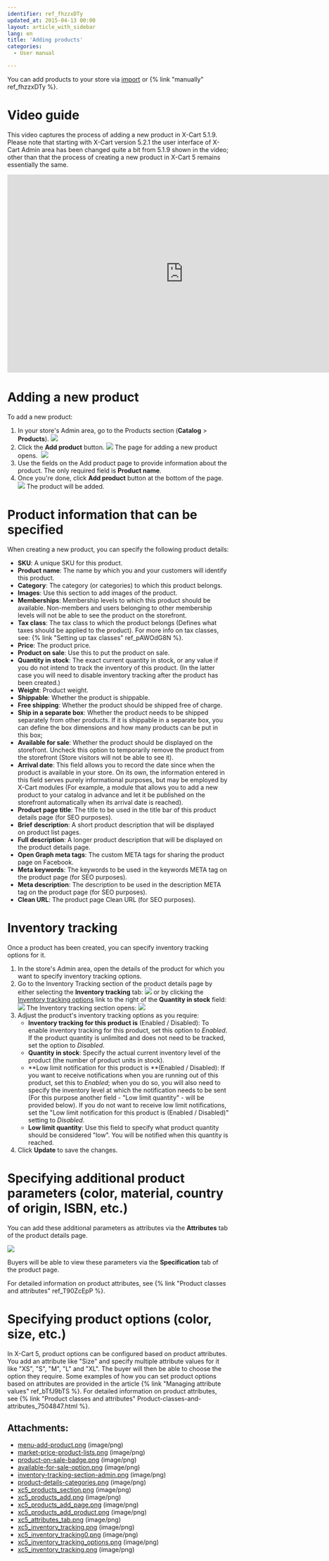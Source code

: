 ```yaml
---
identifier: ref_fhzzxDTy
updated_at: 2015-04-13 00:00
layout: article_with_sidebar
lang: en
title: 'Adding products'
categories:
  - User manual

---
```



You can add products to your store via [import](https://xcart.zendesk.com/entries/23396176-How-to-import-products-) or {% link "manually" ref_fhzzxDTy %}. 

# Video guide

This video captures the process of adding a new product in X-Cart 5.1.9\. Please note that starting with X-Cart version 5.2.1 the user interface of X-Cart Admin area has been changed quite a bit from 5.1.9 shown in the video; other than that the process of creating a new product in X-Cart 5 remains essentially the same.

<iframe class="youtube-player" type="text/html" style="width: 800px; height: 450px" src="http://www.youtube.com/embed/HKtI-iXFfr8" frameborder="0"></iframe>

# Adding a new product

To add a new product:

1.  In your store's Admin area, go to the Products section (**Catalog** > **Products**).
    ![]({{site.baseurl}}/attachments/6389859/8716836.png?effects=drop-shadow)
2.  Click the **Add product** button.
    ![]({{site.baseurl}}/attachments/6389859/8716837.png?effects=drop-shadow)
    The page for adding a new product opens. 
    ![]({{site.baseurl}}/attachments/6389859/8716838.png?effects=drop-shadow)
3.  Use the fields on the Add product page to provide information about the product. The only required field is **Product name**. 
4.  Once you're done, click **Add product** button at the bottom of the page. 
    ![]({{site.baseurl}}/attachments/6389859/8716867.png?effects=drop-shadow)
    The product will be added. 

# Product information that can be specified

When creating a new product, you can specify the following product details:

*   **SKU**: A unique SKU for this product.
*   **Product name**: The name by which you and your customers will identify this product.
*   **Category**: The category (or categories) to which this product belongs. 
*   **Images**: Use this section to add images of the product.
*   **Memberships**: Membership levels to which this product should be available. Non-members and users belonging to other membership levels will not be able to see the product on the storefront.
*   **Tax class**: The tax class to which the product belongs (Defines what taxes should be applied to the product). For more info on tax classes, see: {% link "Setting up tax classes" ref_pAWOdG8N %}.
*   **Price**: The product price.
*   **Product on sale**: Use this to put the product on sale.
*   **Quantity in stock**: The exact current quantity in stock, or any value if you do not intend to track the inventory of this product. (In the latter case you will need to disable inventory tracking after the product has been created.) 
*   **Weight**: Product weight.
*   **Shippable**: Whether the product is shippable.
*   **Free shipping**: Whether the product should be shipped free of charge.
*   **Ship in a separate box**: Whether the product needs to be shipped separately from other products. If it is shippable in a separate box, you can define the box dimensions and how many products can be put in this box;
*   **Available for sale**: Whether the product should be displayed on the storefront. Uncheck this option to temporarily remove the product from the storefront (Store visitors will not be able to see it).
*   **Arrival date**: This field allows you to record the date since when the product is available in your store. On its own, the information entered in this field serves purely informational purposes, but may be employed by X-Cart modules (For example, a module that allows you to add a new product to your catalog in advance and let it be published on the storefront automatically when its arrival date is reached).
*   **Product page title**: The title to be used in the title bar of this product details page (for SEO purposes). 
*   **Brief** **description**: A short product description that will be displayed on product list pages.
*   **Full description**: A longer product description that will be displayed on the product details page.
*   **Open Graph meta tags**: The custom META tags for sharing the product page on Facebook.
*   **Meta keywords**: The keywords to be used in the keywords META tag on the product page (for SEO purposes).
*   **Meta description**: The description to be used in the description META tag on the product page (for SEO purposes).
*   **Clean URL**: The product page Clean URL (for SEO purposes).

# Inventory tracking

Once a product has been created, you can specify inventory tracking options for it. 

1.  In the store's Admin area, open the details of the product for which you want to specify inventory tracking options.
2.  Go to the Inventory Tracking section of the product details page by either selecting the **Inventory tracking** tab:
    ![]({{site.baseurl}}/attachments/6389859/8716870.png?effects=drop-shadow)
    or by clicking the <u>Inventory tracking options</u> link to the right of the **Quantity in stock** field:
    ![]({{site.baseurl}}/attachments/6389859/8716871.png?effects=drop-shadow)
    The Inventory tracking section opens:
    ![]({{site.baseurl}}/attachments/6389859/8716869.png?effects=drop-shadow)
3.  Adjust the product's inventory tracking options as you require:
    *   **Inventory tracking for this product is** (Enabled / Disabled): To enable inventory tracking for this product, set this option to _Enabled_. If the product quantity is unlimited and does not need to be tracked, set the option to _Disabled_.
    *   **Quantity in stock**: Specify the actual current inventory level of the product (the number of product units in stock).
    *   **Low limit notification for this product is **(Enabled / Disabled): If you want to receive notifications when you are running out of this product, set this to _Enabled_; when you do so, you will also need to specify the inventory level at which the notification needs to be sent (For this purpose another field - "Low limit quantity" - will be provided below). If you do not want to receive low limit notifications, set the "Low limit notification for this product is (Enabled / Disabled)" setting to _Disabled_.
    *   **Low limit quantity**: Use this field to specify what product quantity should be considered "low". You will be notified when this quantity is reached.
4.  Click **Update** to save the changes.

# Specifying additional product parameters (color, material, country of origin, ISBN, etc.)

You can add these additional parameters as attributes via the **Attributes** tab of the product details page.

![]({{site.baseurl}}/attachments/6389859/8716868.png?effects=drop-shadow)

Buyers will be able to view these parameters via the **Specification** tab of the product page.

For detailed information on product attributes, see {% link "Product classes and attributes" ref_T90ZcEpP %}.

# Specifying product options (color, size, etc.)

In X-Cart 5, product options can be configured based on product attributes. You add an attribute like "Size" and specify multiple attribute values for it like "XS", "S", "M", "L" and "XL". The buyer will then be able to choose the option they require. Some examples of how you can set product options based on attributes are provided in the article {% link "Managing attribute values" ref_bTfJ9bTS %}. For detailed information on product attributes, see {% link "Product classes and attributes" Product-classes-and-attributes_7504847.html %}.

## Attachments:

* [menu-add-product.png]({{site.baseurl}}/attachments/6389859/6586565.png) (image/png)
* [market-price-product-lists.png]({{site.baseurl}}/attachments/6389859/6586566.png) (image/png)
* [product-on-sale-badge.png]({{site.baseurl}}/attachments/6389859/6586567.png) (image/png)
* [available-for-sale-option.png]({{site.baseurl}}/attachments/6389859/6586568.png) (image/png)
* [inventory-tracking-section-admin.png]({{site.baseurl}}/attachments/6389859/6586569.png) (image/png)
* [product-details-categories.png]({{site.baseurl}}/attachments/6389859/7602741.png) (image/png)
* [xc5_products_section.png]({{site.baseurl}}/attachments/6389859/8716836.png) (image/png)
* [xc5_products_add.png]({{site.baseurl}}/attachments/6389859/8716837.png) (image/png)
* [xc5_products_add_page.png]({{site.baseurl}}/attachments/6389859/8716838.png) (image/png)
* [xc5_products_add_product.png]({{site.baseurl}}/attachments/6389859/8716867.png) (image/png)
* [xc5_attributes_tab.png]({{site.baseurl}}/attachments/6389859/8716868.png) (image/png)
* [xc5_inventory_tracking.png]({{site.baseurl}}/attachments/6389859/8716872.png) (image/png)
* [xc5_inventory_tracking0.png]({{site.baseurl}}/attachments/6389859/8716870.png) (image/png)
* [xc5_inventory_tracking_options.png]({{site.baseurl}}/attachments/6389859/8716871.png) (image/png)
* [xc5_inventory_tracking.png]({{site.baseurl}}/attachments/6389859/8716869.png) (image/png)